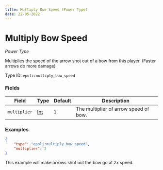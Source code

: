 ```yaml
---
title: Multiply Bow Speed (Power Type)
date: 22-05-2022
---
```

# Multiply Bow Speed
_Power Type_

Multiplies the speed of the arrow shot out of a bow from this player. (Faster arrows do more damage)

Type ID: `epoli:multiply_bow_speed`


### Fields
Field  | Type | Default | Description
-------|------|---------|-------------
`multiplier` | [Int](float.md) | `1` | The multiplier of arrow speed of bow.

### Examples

```json
{
	"type": "epoli:multiply_bow_speed",
	"multiplier": 2
}
```
This example will make arrows shot out the bow go at 2x speed.
